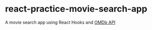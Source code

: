 # react-practice-movie-search-app
A movie search app using React Hooks and [OMDb API](http://www.omdbapi.com/ "OMDB API Home")
